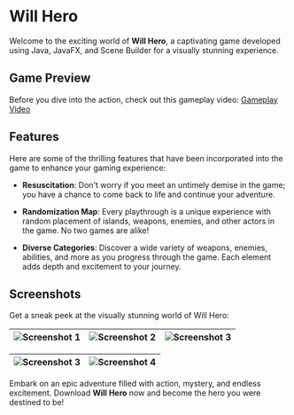# Will Hero

Welcome to the exciting world of **Will Hero**, a captivating game developed using Java, JavaFX, and Scene Builder for a visually stunning experience.

## Game Preview

Before you dive into the action, check out this gameplay video: [Gameplay Video](https://drive.google.com/file/d/1VokU04n9SS2CwnJ-h-feo_B0jfor5Kbf/view?usp=sharing)

## Features

Here are some of the thrilling features that have been incorporated into the game to enhance your gaming experience:

- **Resuscitation**: Don't worry if you meet an untimely demise in the game; you have a chance to come back to life and continue your adventure.

- **Randomization Map**: Every playthrough is a unique experience with random placement of islands, weapons, enemies, and other actors in the game. No two games are alike!

- **Diverse Categories**: Discover a wide variety of weapons, enemies, abilities, and more as you progress through the game. Each element adds depth and excitement to your journey.

## Screenshots

Get a sneak peek at the visually stunning world of Will Hero:

| ![Screenshot 1](https://user-images.githubusercontent.com/88682260/174832718-e8ceba56-1068-4f4e-9585-6714232c7a73.png) | ![Screenshot 2](https://user-images.githubusercontent.com/88682260/174832773-2cadadc3-e010-4d82-86ba-744e0ad99cd5.png) | ![Screenshot 3](https://user-images.githubusercontent.com/88682260/174832781-ea023b64-2329-4bff-9b2b-3109dc6a2953.png) |
| --- | --- | --- |

| ![Screenshot 3](https://user-images.githubusercontent.com/88682260/174832786-dc5530d6-9c15-4cf2-bc22-2e04e44101b2.png) | ![Screenshot 4](https://user-images.githubusercontent.com/88682260/174832792-2849a259-daa1-4c5c-ab3e-c90789f90fc1.png) |
| --- | --- |

Embark on an epic adventure filled with action, mystery, and endless excitement. Download **Will Hero** now and become the hero you were destined to be!
